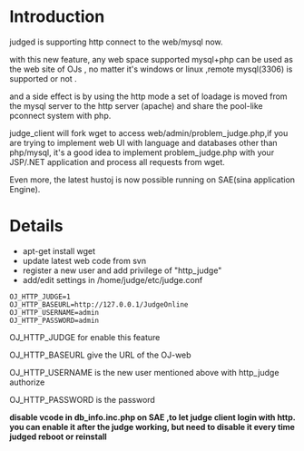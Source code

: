 # Introduction #

judged is supporting http connect to the web/mysql now.

with this new feature, any web space supported mysql+php can be used as the web site of OJs , no matter it's windows or linux ,remote mysql(3306) is supported or not .

and a side effect is by using the http mode a set of loadage is moved from the mysql server to the http server (apache) and share the pool-like pconnect system with php.

judge\_client will fork wget to access web/admin/problem\_judge.php,if you are trying to implement web UI with language and databases other than php/mysql, it's a good idea to implement problem\_judge.php with your JSP/.NET application and process all requests from wget.

Even more, the latest hustoj is now possible running on SAE(sina application Engine).

# Details #
  * apt-get install wget
  * update latest web code from svn
  * register a new user and add privilege of "http\_judge"
  * add/edit settings in /home/judge/etc/judge.conf
```
OJ_HTTP_JUDGE=1
OJ_HTTP_BASEURL=http://127.0.0.1/JudgeOnline
OJ_HTTP_USERNAME=admin
OJ_HTTP_PASSWORD=admin
```
OJ\_HTTP\_JUDGE for enable this feature

OJ\_HTTP\_BASEURL give the URL of the OJ-web

OJ\_HTTP\_USERNAME is the new user mentioned above with http\_judge authorize

OJ\_HTTP\_PASSWORD is the password

**disable vcode in db\_info.inc.php on SAE ,to let judge client login with http. you can enable it after the judge working, but need to disable it every time judged reboot or reinstall**
